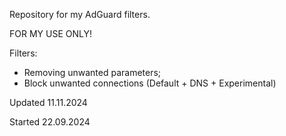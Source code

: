 Repository for my AdGuard filters.

FOR MY USE ONLY!

Filters:
- Removing unwanted parameters;
- Block unwanted connections (Default + DNS + Experimental)

Updated 11.11.2024

Started 22.09.2024
